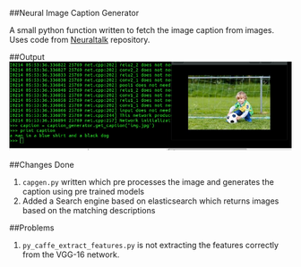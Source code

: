 ##Neural Image Caption Generator

A small python function written to fetch the image caption from images. Uses code from [Neuraltalk](https://github.com/karpathy/neuraltalk) repository.

##Output
![image](output.jpeg)

##Changes Done
1. `capgen.py` written which pre processes the image and generates the caption using pre trained models
2. Added a Search engine based on elasticsearch which returns images based on the matching descriptions

##Problems
1. `py_caffe_extract_features.py` is not extracting the features correctly from the VGG-16 network.
